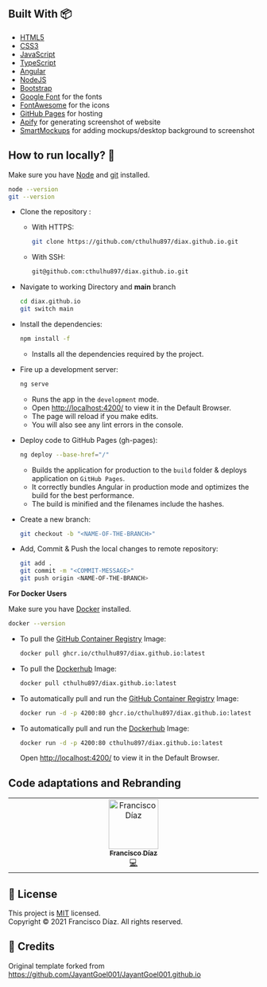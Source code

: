 
## Built With :package:

- [HTML5](https://www.w3schools.com/html/)
- [CSS3](https://www.w3schools.com/css/)
- [JavaScript](https://www.w3schools.com/js/DEFAULT.asp)
- [TypeScript](https://www.typescriptlang.org/)
- [Angular](https://angular.io/)
- [NodeJS](https://nodejs.org/)
- [Bootstrap](https://getbootstrap.com/)
- [Google Font](https://fonts.google.com/) for the fonts
- [FontAwesome](https://fontawesome.com/) for the icons
- [GitHub Pages](https://pages.github.com/) for hosting
- [Apify](https://apify.com/) for generating screenshot of website
- [SmartMockups](https://smartmockups.com/) for adding mockups/desktop background to screenshot


## How to run locally? :dart:

  Make sure you have [Node](https://nodejs.org/en/) and [git](https://git-scm.com/) installed.

  ```bash
  node --version
  git --version
  ```

- Clone the repository :
    - With HTTPS:
      ```bash
      git clone https://github.com/cthulhu897/diax.github.io.git
      ```
    - With SSH:
      ```bash
      git@github.com:cthulhu897/diax.github.io.git
      ```
      
- Navigate to working Directory and **main** branch

	```bash
	cd diax.github.io
	git switch main
	```

- Install the dependencies:

  ```bash
  npm install -f
  ```
	- Installs all the dependencies required by the project.


- Fire up a development server:

  ```bash
  ng serve
  ```
    - Runs the app in the `development` mode.
    - Open [http://localhost:4200/](http://localhost:4200/) to view it in the Default Browser.
    - The page will reload if you make edits.
    - You will also see any lint errors in the console.


- Deploy code to GitHub Pages (gh-pages):
  
  ```bash
  ng deploy --base-href="/"
  ```
    - Builds the application for production to the `build` folder & deploys application on `GitHub Pages`.
    - It correctly bundles Angular in production mode and optimizes the build for the best performance.
    - The build is minified and the filenames include the hashes.
  

- Create a new branch:

  ```bash
  git checkout -b "<NAME-OF-THE-BRANCH>"
  ```

- Add, Commit & Push the local changes to remote repository:

  ```bash
  git add .
  git commit -m "<COMMIT-MESSAGE>"
  git push origin <NAME-OF-THE-BRANCH>
  ```

**For Docker Users**

Make sure you have [Docker](https://www.docker.com/products/docker-desktop/) installed.

```bash
docker --version
```

  - To pull the [GitHub Container Registry](https://github.com/cthulhu897/diax.github.io/pkgs/container/diax.github.io) Image:
    ```bash
    docker pull ghcr.io/cthulhu897/diax.github.io:latest
    ```
  
  - To pull the [Dockerhub](https://hub.docker.com/r/cthulhu897/diax.github.io) Image:
    ```bash
    docker pull cthulhu897/diax.github.io:latest
    ```
  
  - To automatically pull and run the [GitHub Container Registry](https://github.com/cthulhu897/diax.github.io/pkgs/container/diax.github.io) Image:
    ```bash
    docker run -d -p 4200:80 ghcr.io/cthulhu897/diax.github.io:latest
    ```

  - To automatically pull and run the [Dockerhub](https://hub.docker.com/r/cthulhu897/diax.github.io) Image:
    ```bash
    docker run -d -p 4200:80 cthulhu897/diax.github.io:latest
    ```

    Open [http://localhost:4200/](http://localhost:4200/) to view it in the Default Browser.


## Code adaptations and Rebranding
<table>
  <tbody>
    <tr>
      <td align="center" valign="top" width="14.28%"><a href="http://diax.github.io"><img src="https://avatars.githubusercontent.com/u/11900241?v=4?s=100" width="100px;" alt="Francisco Díaz"/><br /><sub><b>Francisco Díaz</b></sub></a><br /><a href="https://github.com/cthulhu897/diax.github.io/commits?author=cthulhu897" title="Code">💻</a></td>
    </tr>
  </tbody>
</table>

<!-- markdownlint-restore -->
<!-- prettier-ignore-end -->

## 📝 License

This project is [MIT](https://opensource.org/licenses/MIT) licensed.<br/>
Copyright &copy; 2021 Francisco Díaz. All rights reserved. 

## 📝 Credits

Original template forked from https://github.com/JayantGoel001/JayantGoel001.github.io
